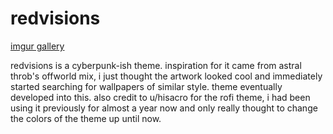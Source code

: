 # redvisions

[imgur gallery](https://imgur.com/gallery/D9RdMor)  

redvisions is a cyberpunk-ish theme. inspiration for it came from astral throb's offworld mix, i just thought the artwork looked cool and immediately started 
searching for wallpapers of similar style. theme eventually developed into this. also credit to u/hisacro for the rofi theme, i had been using it previously for
almost a year now and only really thought to change the colors of the theme up until now.
